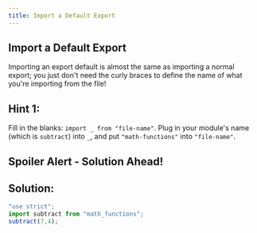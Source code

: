 ```yaml
---
title: Import a Default Export
---
```

## Import a Default Export

<!-- The article goes here, in GitHub-flavored Markdown. Feel free to add YouTube videos, images, and CodePen/JSBin embeds  -->
Importing an export default is almost the same as importing a normal export; you just don't need the curly braces to define the name of what you're importing from the file!

## Hint 1:

Fill in the blanks: `import _ from "file-name"`. Plug in your module's name (which is `subtract`) into `_`, and put `"math-functions"` into `"file-name"`.

## Spoiler Alert - Solution Ahead!

## Solution:

```javascript
"use strict";
import subtract from "math_functions";
subtract(7,4);
```
